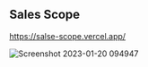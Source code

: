 ## Sales Scope

https://salse-scope.vercel.app/

![Screenshot 2023-01-20 094947](https://user-images.githubusercontent.com/106694506/213728871-bbb9c119-b03f-4d30-8604-8a198c7f882a.jpg)
